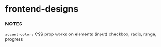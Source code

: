 # frontend-designs

### NOTES
`accent-color:` CSS prop works on elements (input) checkbox, radio, range, progress